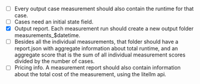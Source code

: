 - [ ] Every output case measurement should also contain the runtime for that case.
- [ ] Cases need an initial state field.
- [x] Output report. Each measurement run should create a new output folder measurements_$datetime. 
- [ ] Besides all the individual measurements, that folder should have a report.json with aggregate information about total runtime, and an aggregate score that is the sum of all individual measurement scores divided by the number of cases.
- [ ] Pricing info. A measurement report should also contain information about the total cost of the measurement, using the litellm api.

